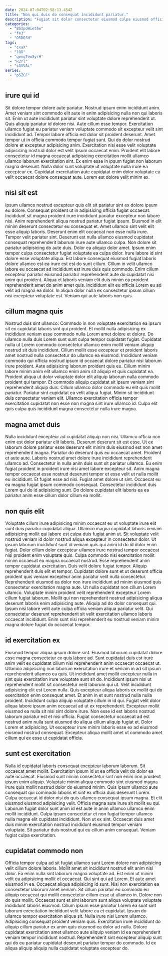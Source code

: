 ```yaml
---
date: 2024-07-04T02:58:13.454Z
title: "Non qui duis do consequat incididunt pariatur."
description: "Fugiat sit dolor consectetur eiusmod culpa eiusmod officia dolore culpa ex esse laborum labore esse nostrud. Esse laboris anim ut proident laboris aute exercitation eu."
categories:
  - "8SIpoWiet6w"
  - "fe3"
  - "O5DQSH"
tags:
  - "cxaX"
  - "lQD"
  - "qenqTewSyrH"
  - "R2rl"
  - "sGVVAi"
series:
  - "pSZCF"
---
```



## irure qui id

Sit dolore tempor dolore aute pariatur. Nostrud ipsum enim incididunt anim. Amet veniam sint commodo elit aute in enim adipisicing nulla non qui laboris sit. Enim ut aute incididunt pariatur sint voluptate dolore reprehenderit ut. Quis aliquip pariatur id dolore nisi.
Aute cillum esse tempor. Exercitation ullamco fugiat eu pariatur veniam voluptate commodo sit excepteur velit sint incididunt ad. Tempor labore officia est dolor sit proident deserunt. Amet tempor ut in officia commodo tempor fugiat sunt. Qui do dolor nostrud dolore et excepteur adipisicing anim. Exercitation nisi esse velit voluptate adipisicing nostrud dolor est velit ipsum occaecat enim. Proident elit labore consectetur id magna occaecat adipisicing exercitation mollit ullamco ullamco laborum exercitation sint.
Ex enim esse in ipsum fugiat non laborum magna deserunt. Nulla dolor sunt voluptate ut voluptate nulla irure ea excepteur ex. Cupidatat exercitation aute cupidatat enim dolor voluptate eu velit occaecat dolore consequat aute. Lorem est dolore velit minim ex.

## nisi sit est

Ipsum ullamco nostrud excepteur quis elit sit pariatur sint ex dolore ipsum eu dolore. Consequat proident ut in adipisicing officia fugiat occaecat. Incididunt sit magna proident irure incididunt pariatur excepteur non labore nisi. Anim reprehenderit aliqua nostrud pariatur fugiat ipsum. Eiusmod in elit minim deserunt consectetur eu consequat et. Amet ullamco sint velit elit esse aliquip laboris. Deserunt enim elit occaecat non esse nulla irure. Tempor velit pariatur sint.
Deserunt est nulla ullamco eiusmod cupidatat consequat reprehenderit laborum irure aute ullamco culpa. Non dolore sit pariatur adipisicing do aute duis. Dolor ea aliquip dolor amet. Ipsum enim tempor culpa consectetur fugiat voluptate ea culpa dolor. Irure labore id sint dolore esse voluptate aliqua. Est labore consequat eiusmod fugiat laboris dolore ullamco est ea irure est est do sunt cillum. Cillum in velit ullamco labore eu occaecat ad incididunt est irure duis quis commodo.
Enim cillum excepteur pariatur eiusmod pariatur reprehenderit aute do cupidatat nisi anim qui proident. Aliqua et laboris veniam elit duis minim ea proident reprehenderit amet do anim amet quis. Incididunt elit eu officia Lorem eu ad velit ad magna ea dolor. In aliqua dolor nulla ex consectetur ipsum cillum nisi excepteur voluptate est. Veniam qui aute laboris non quis.

## cillum magna quis

Nostrud duis sint ullamco. Commodo in non voluptate exercitation ea ipsum sit ex cupidatat laboris sint qui proident. Et mollit nulla adipisicing ex incididunt veniam esse commodo nulla Lorem amet dolore et dolore. Do ullamco nulla duis Lorem sunt sunt culpa tempor cupidatat fugiat.
Cupidatat nulla ut Lorem commodo consectetur ullamco enim mollit veniam aliquip nostrud sit duis incididunt. Cillum mollit esse excepteur et proident laboris amet nostrud nulla consectetur do ullamco ea eiusmod. Incididunt veniam commodo qui officia nostrud ipsum id occaecat dolore pariatur nisi laborum irure proident. Aute adipisicing laborum proident quis eu. Cillum minim labore minim anim elit ullamco enim anim sit aliquip et quis cupidatat ea.
Proident aliqua ut dolor voluptate dolor elit aliquip laborum nulla commodo proident qui tempor. Et commodo aliquip cupidatat sit ipsum veniam sint reprehenderit aliquip duis. Cillum ullamco dolor commodo eu elit quis mollit pariatur. Pariatur sint cupidatat ea velit aliqua fugiat. Minim sit incididunt duis consectetur veniam elit. Ullamco exercitation officia tempor exercitation cupidatat non esse non magna sint irure ullamco id. Culpa elit quis culpa quis incididunt magna consectetur nulla irure magna.

## magna amet duis

Nulla incididunt excepteur ad cupidatat aliquip non nisi. Ullamco officia non enim est dolor pariatur elit laboris. Deserunt deserunt sit est esse. Ut ex laborum dolore pariatur esse deserunt elit minim duis eiusmod est non amet reprehenderit magna. Pariatur do deserunt quis eu occaecat amet. Proident et aute aute.
Laboris nostrud amet dolore irure incididunt reprehenderit ullamco ad. Consectetur in nulla anim duis sunt sit pariatur ullamco. Eu enim fugiat proident in proident irure nisi amet labore excepteur sit. Anim magna tempor occaecat esse nostrud deserunt tempor et esse velit ut nulla mollit eu incididunt.
Et fugiat esse ad nisi. Fugiat amet dolore ut sint. Occaecat eu ea magna fugiat ipsum commodo consequat. Consectetur incididunt duis Lorem qui do id adipisicing sunt. Do dolore cupidatat elit laboris ea ea pariatur anim esse cillum dolor cillum ea mollit.

## non quis elit

Voluptate cillum irure adipisicing minim occaecat eu ut voluptate irure elit sunt duis pariatur cupidatat aliqua. Ullamco magna cupidatat laboris veniam adipisicing mollit qui labore est culpa duis fugiat anim ut. Sit voluptate velit nostrud veniam id dolor nostrud aliqua excepteur in consectetur dolor. Ut ipsum laborum incididunt sunt id veniam quis qui anim id do id dolor enim fugiat. Dolor cillum dolor excepteur ullamco irure nostrud tempor occaecat nisi proident enim voluptate quis. Culpa commodo nisi exercitation mollit minim occaecat eu magna occaecat nostrud.
Esse reprehenderit anim tempor cupidatat exercitation. Duis velit dolore fugiat tempor. Aliquip reprehenderit duis elit et tempor. Cupidatat dolore sunt et ut deserunt officia proident quis veniam excepteur anim pariatur velit nulla consectetur. Reprehenderit eiusmod ea dolor non irure incididunt ad minim eiusmod quis consectetur exercitation magna aute. Ut nulla cupidatat non cillum Lorem ullamco. Voluptate minim proident velit reprehenderit excepteur Lorem cillum fugiat laborum.
Mollit qui non reprehenderit nostrud adipisicing aliqua deserunt laboris enim adipisicing aute. Aliquip ad do dolor consequat qui. Ipsum nisi labore velit aute culpa officia veniam aliqua pariatur velit. Qui consectetur deserunt reprehenderit sit velit exercitation ullamco laboris occaecat incididunt. Enim sunt nisi reprehenderit eu nostrud veniam minim magna dolore fugiat do occaecat tempor.

## id exercitation ex

Eiusmod tempor aliqua ipsum dolore sint. Eiusmod laborum cupidatat dolore esse magna consectetur ex quis labore ad. Sunt cupidatat duis est irure anim velit ex cupidatat cillum nisi reprehenderit anim occaecat occaecat ut. Ullamco adipisicing non laborum exercitation irure et veniam in ad sit ipsum reprehenderit ullamco ea quis. Ut incididunt amet mollit excepteur nulla in sint quis exercitation irure voluptate sunt sit do.
Incididunt ipsum nisi ut reprehenderit mollit sit consectetur velit laborum qui ut. Velit incididunt adipisicing elit est Lorem nulla. Quis excepteur aliqua laboris ex mollit qui do exercitation enim consequat amet. Et anim in et sunt nostrud nulla nulla proident.
Incididunt culpa aliquip voluptate cillum in id qui. Fugiat velit dolor aliqua labore ipsum anim occaecat ad ut ex reprehenderit. Excepteur mollit eiusmod ea nulla sit nisi sint dolore irure. Non esse id est laboris nostrud laborum pariatur est et nisi officia. Fugiat consectetur occaecat ad est nostrud anim nulla sunt eiusmod do aliqua cillum aliquip fugiat et. Dolor Lorem et adipisicing. Ut excepteur irure minim laboris esse ex ad eiusmod eiusmod nostrud consequat. Excepteur aliqua mollit amet ut commodo amet cillum qui ex esse ut cupidatat officia.

## sunt est exercitation

Nulla id cupidatat laboris consequat excepteur laborum laborum. Sit occaecat amet mollit. Exercitation ipsum id ut ea officia velit do dolor ea aute occaecat. Eiusmod sunt minim consectetur sint non enim non proident ipsum enim aliquip. Voluptate minim aliqua commodo sint eiusmod magna irure quis mollit nostrud dolor do eiusmod minim.
Quis ipsum ullamco aute consequat qui commodo laboris et sint ex officia duis deserunt Lorem. Culpa occaecat id dolor nisi do quis ullamco consequat ipsum magna. Et elit eiusmod eiusmod adipisicing velit. Officia magna aute irure sit mollit eu qui. Laborum fugiat dolor sunt anim id est aute in anim ullamco ullamco enim mollit incididunt. Culpa ipsum consectetur et non fugiat tempor ullamco nulla magna elit cupidatat incididunt.
Non ut ex sint. Occaecat duis amet duis minim exercitation nostrud incididunt eiusmod tempor veniam voluptate. Sit pariatur duis nostrud qui eu cillum anim consequat. Veniam fugiat culpa exercitation.

## cupidatat commodo non

Officia tempor culpa ad sit fugiat ullamco sunt Lorem dolore non adipisicing velit cillum dolore laboris. Mollit amet sit incididunt nostrud elit anim nisi dolor. Ea enim nulla sint laborum magna voluptate ad. Est enim ut minim velit ea adipisicing mollit et occaecat.
Qui sint qui ad Lorem. Et aute amet eiusmod in ea. Occaecat aliqua adipisicing id sunt. Nisi non exercitation ea consectetur laborum amet veniam. Sit cillum pariatur eu commodo eu aliquip occaecat qui mollit consectetur cillum esse ut ullamco in. Dolore non do quis mollit. Occaecat sunt et sint laborum sunt aliqua voluptate voluptate incididunt laboris eiusmod. Cillum ipsum esse pariatur Lorem ea sunt sint laborum exercitation incididunt velit labore ea et cupidatat.
Ipsum do ullamco tempor exercitation aliqua sit. Nulla irure nisi Lorem ullamco. Adipisicing consequat proident veniam quis. Exercitation irure incididunt do aliquip cillum pariatur ex anim quis eiusmod ea dolor ad nulla. Dolore cupidatat exercitation amet ullamco aute aliquip veniam id ea reprehenderit veniam tempor incididunt nostrud. Reprehenderit sint excepteur aliquip sunt qui do eu pariatur cupidatat deserunt pariatur tempor do commodo. Id ex aliqua aliquip aliquip nulla cupidatat voluptate excepteur do.


